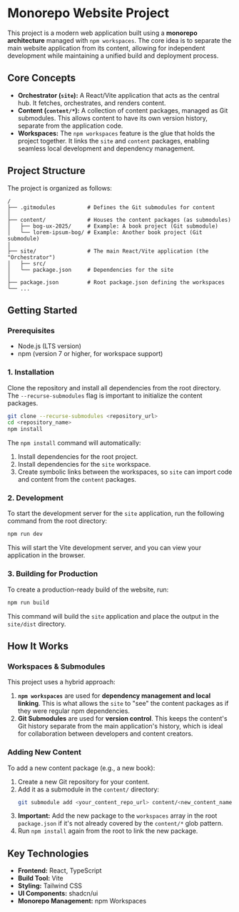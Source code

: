 # Monorepo Website Project

This project is a modern web application built using a **monorepo architecture** managed with `npm workspaces`. The core idea is to separate the main website application from its content, allowing for independent development while maintaining a unified build and deployment process.

## Core Concepts

*   **Orchestrator (`site`):** A React/Vite application that acts as the central hub. It fetches, orchestrates, and renders content.
*   **Content (`content/*`):** A collection of content packages, managed as Git submodules. This allows content to have its own version history, separate from the application code.
*   **Workspaces:** The `npm workspaces` feature is the glue that holds the project together. It links the `site` and `content` packages, enabling seamless local development and dependency management.

## Project Structure

The project is organized as follows:

```
/
├── .gitmodules          # Defines the Git submodules for content
│
├── content/             # Houses the content packages (as submodules)
│   ├── bog-ux-2025/     # Example: A book project (Git submodule)
│   └── lorem-ipsum-bog/ # Example: Another book project (Git submodule)
│
├── site/                # The main React/Vite application (the "Orchestrator")
│   ├── src/
│   └── package.json     # Dependencies for the site
│
├── package.json         # Root package.json defining the workspaces
└── ...
```

## Getting Started

### Prerequisites

*   Node.js (LTS version)
*   npm (version 7 or higher, for workspace support)

### 1. Installation

Clone the repository and install all dependencies from the root directory. The `--recurse-submodules` flag is important to initialize the content packages.

```bash
git clone --recurse-submodules <repository_url>
cd <repository_name>
npm install
```

The `npm install` command will automatically:
1.  Install dependencies for the root project.
2.  Install dependencies for the `site` workspace.
3.  Create symbolic links between the workspaces, so `site` can import code and content from the `content` packages.

### 2. Development

To start the development server for the `site` application, run the following command from the root directory:

```bash
npm run dev
```

This will start the Vite development server, and you can view your application in the browser.

### 3. Building for Production

To create a production-ready build of the website, run:

```bash
npm run build
```

This command will build the `site` application and place the output in the `site/dist` directory.

## How It Works

### Workspaces & Submodules

This project uses a hybrid approach:

1.  **`npm workspaces`** are used for **dependency management and local linking**. This is what allows the `site` to "see" the content packages as if they were regular npm dependencies.
2.  **Git Submodules** are used for **version control**. This keeps the content's Git history separate from the main application's history, which is ideal for collaboration between developers and content creators.

### Adding New Content

To add a new content package (e.g., a new book):

1.  Create a new Git repository for your content.
2.  Add it as a submodule in the `content/` directory:
    ```bash
    git submodule add <your_content_repo_url> content/<new_content_name>
    ```
3.  **Important:** Add the new package to the `workspaces` array in the root `package.json` if it's not already covered by the `content/*` glob pattern.
4.  Run `npm install` again from the root to link the new package.

## Key Technologies

*   **Frontend:** React, TypeScript
*   **Build Tool:** Vite
*   **Styling:** Tailwind CSS
*   **UI Components:** shadcn/ui
*   **Monorepo Management:** npm Workspaces
